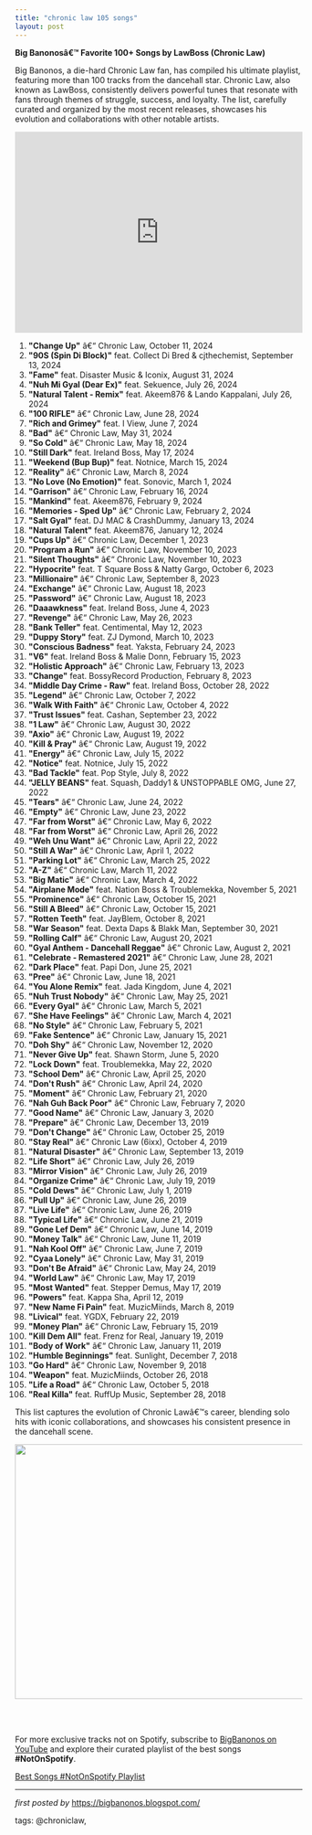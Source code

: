 ```yaml
---
title: "chronic law 105 songs"
layout: post
---
```

<p><strong>Big Banonosâ€™ Favorite 100+ Songs by LawBoss (Chronic Law)</strong></p><p>Big Banonos, a die-hard Chronic Law fan, has compiled his ultimate playlist, featuring more than 100 tracks from the dancehall star. Chronic Law, also known as LawBoss, consistently delivers powerful tunes that resonate with fans through themes of struggle, success, and loyalty. The list, carefully curated and organized by the most recent releases, showcases his evolution and collaborations with other notable artists.</p><iframe allow="autoplay; clipboard-write; encrypted-media; fullscreen; picture-in-picture" allowfullscreen="" frameborder="0" height="352" loading="lazy" src="https://open.spotify.com/embed/playlist/7p9UQMn22nkR7wyksY4KrT?utm_source=generator" width="100%"></iframe><ol><li><strong>"Change Up"</strong> â€“ Chronic Law, October 11, 2024</li><li><strong>"90S (Spin Di Block)"</strong> feat. Collect Di Bred & cjthechemist, September 13, 2024</li><li><strong>"Fame"</strong> feat. Disaster Music & Iconix, August 31, 2024</li><li><strong>"Nuh Mi Gyal (Dear Ex)"</strong> feat. Sekuence, July 26, 2024</li><li><strong>"Natural Talent - Remix"</strong> feat. Akeem876 & Lando Kappalani, July 26, 2024</li><li><strong>"100 RIFLE"</strong> â€“ Chronic Law, June 28, 2024</li><li><strong>"Rich and Grimey"</strong> feat. I View, June 7, 2024</li><li><strong>"Bad"</strong> â€“ Chronic Law, May 31, 2024</li><li><strong>"So Cold"</strong> â€“ Chronic Law, May 18, 2024</li><li><strong>"Still Dark"</strong> feat. Ireland Boss, May 17, 2024</li><li><strong>"Weekend (Bup Bup)"</strong> feat. Notnice, March 15, 2024</li><li><strong>"Reality"</strong> â€“ Chronic Law, March 8, 2024</li><li><strong>"No Love (No Emotion)"</strong> feat. Sonovic, March 1, 2024</li><li><strong>"Garrison"</strong> â€“ Chronic Law, February 16, 2024</li><li><strong>"Mankind"</strong> feat. Akeem876, February 9, 2024</li><li><strong>"Memories - Sped Up"</strong> â€“ Chronic Law, February 2, 2024</li><li><strong>"Salt Gyal"</strong> feat. DJ MAC & CrashDummy, January 13, 2024</li><li><strong>"Natural Talent"</strong> feat. Akeem876, January 12, 2024</li><li><strong>"Cups Up"</strong> â€“ Chronic Law, December 1, 2023</li><li><strong>"Program a Run"</strong> â€“ Chronic Law, November 10, 2023</li><li><strong>"Silent Thoughts"</strong> â€“ Chronic Law, November 10, 2023</li><li><strong>"Hypocrite"</strong> feat. T Square Boss & Natty Gargo, October 6, 2023</li><li><strong>"Millionaire"</strong> â€“ Chronic Law, September 8, 2023</li><li><strong>"Exchange"</strong> â€“ Chronic Law, August 18, 2023</li><li><strong>"Password"</strong> â€“ Chronic Law, August 18, 2023</li><li><strong>"Daaawkness"</strong> feat. Ireland Boss, June 4, 2023</li><li><strong>"Revenge"</strong> â€“ Chronic Law, May 26, 2023</li><li><strong>"Bank Teller"</strong> feat. Centimental, May 12, 2023</li><li><strong>"Duppy Story"</strong> feat. ZJ Dymond, March 10, 2023</li><li><strong>"Conscious Badness"</strong> feat. Yaksta, February 24, 2023</li><li><strong>"V6"</strong> feat. Ireland Boss & Malie Donn, February 15, 2023</li><li><strong>"Holistic Approach"</strong> â€“ Chronic Law, February 13, 2023</li><li><strong>"Change"</strong> feat. BossyRecord Production, February 8, 2023</li><li><strong>"Middle Day Crime - Raw"</strong> feat. Ireland Boss, October 28, 2022</li><li><strong>"Legend"</strong> â€“ Chronic Law, October 7, 2022</li><li><strong>"Walk With Faith"</strong> â€“ Chronic Law, October 4, 2022</li><li><strong>"Trust Issues"</strong> feat. Cashan, September 23, 2022</li><li><strong>"1 Law"</strong> â€“ Chronic Law, August 30, 2022</li><li><strong>"Axio"</strong> â€“ Chronic Law, August 19, 2022</li><li><strong>"Kill & Pray"</strong> â€“ Chronic Law, August 19, 2022</li><li><strong>"Energy"</strong> â€“ Chronic Law, July 15, 2022</li><li><strong>"Notice"</strong> feat. Notnice, July 15, 2022</li><li><strong>"Bad Tackle"</strong> feat. Pop Style, July 8, 2022</li><li><strong>"JELLY BEANS"</strong> feat. Squash, Daddy1 & UNSTOPPABLE OMG, June 27, 2022</li><li><strong>"Tears"</strong> â€“ Chronic Law, June 24, 2022</li><li><strong>"Empty"</strong> â€“ Chronic Law, June 23, 2022</li><li><strong>"Far from Worst"</strong> â€“ Chronic Law, May 6, 2022</li><li><strong>"Far from Worst"</strong> â€“ Chronic Law, April 26, 2022</li><li><strong>"Weh Unu Want"</strong> â€“ Chronic Law, April 22, 2022</li><li><strong>"Still A War"</strong> â€“ Chronic Law, April 1, 2022</li><li><strong>"Parking Lot"</strong> â€“ Chronic Law, March 25, 2022</li><li><strong>"A-Z"</strong> â€“ Chronic Law, March 11, 2022</li><li><strong>"Big Matic"</strong> â€“ Chronic Law, March 4, 2022</li><li><strong>"Airplane Mode"</strong> feat. Nation Boss & Troublemekka, November 5, 2021</li><li><strong>"Prominence"</strong> â€“ Chronic Law, October 15, 2021</li><li><strong>"Still A Bleed"</strong> â€“ Chronic Law, October 15, 2021</li><li><strong>"Rotten Teeth"</strong> feat. JayBlem, October 8, 2021</li><li><strong>"War Season"</strong> feat. Dexta Daps & Blakk Man, September 30, 2021</li><li><strong>"Rolling Calf"</strong> â€“ Chronic Law, August 20, 2021</li><li><strong>"Gyal Anthem - Dancehall Reggae"</strong> â€“ Chronic Law, August 2, 2021</li><li><strong>"Celebrate - Remastered 2021"</strong> â€“ Chronic Law, June 28, 2021</li><li><strong>"Dark Place"</strong> feat. Papi Don, June 25, 2021</li><li><strong>"Pree"</strong> â€“ Chronic Law, June 18, 2021</li><li><strong>"You Alone Remix"</strong> feat. Jada Kingdom, June 4, 2021</li><li><strong>"Nuh Trust Nobody"</strong> â€“ Chronic Law, May 25, 2021</li><li><strong>"Every Gyal"</strong> â€“ Chronic Law, March 5, 2021</li><li><strong>"She Have Feelings"</strong> â€“ Chronic Law, March 4, 2021</li><li><strong>"No Style"</strong> â€“ Chronic Law, February 5, 2021</li><li><strong>"Fake Sentence"</strong> â€“ Chronic Law, January 15, 2021</li><li><strong>"Doh Shy"</strong> â€“ Chronic Law, November 12, 2020</li><li><strong>"Never Give Up"</strong> feat. Shawn Storm, June 5, 2020</li><li><strong>"Lock Down"</strong> feat. Troublemekka, May 22, 2020</li><li><strong>"School Dem"</strong> â€“ Chronic Law, April 25, 2020</li><li><strong>"Don't Rush"</strong> â€“ Chronic Law, April 24, 2020</li><li><strong>"Moment"</strong> â€“ Chronic Law, February 21, 2020</li><li><strong>"Nah Guh Back Poor"</strong> â€“ Chronic Law, February 7, 2020</li><li><strong>"Good Name"</strong> â€“ Chronic Law, January 3, 2020</li><li><strong>"Prepare"</strong> â€“ Chronic Law, December 13, 2019</li><li><strong>"Don't Change"</strong> â€“ Chronic Law, October 25, 2019</li><li><strong>"Stay Real"</strong> â€“ Chronic Law (6ixx), October 4, 2019</li><li><strong>"Natural Disaster"</strong> â€“ Chronic Law, September 13, 2019</li><li><strong>"Life Short"</strong> â€“ Chronic Law, July 26, 2019</li><li><strong>"Mirror Vision"</strong> â€“ Chronic Law, July 26, 2019</li><li><strong>"Organize Crime"</strong> â€“ Chronic Law, July 19, 2019</li><li><strong>"Cold Dews"</strong> â€“ Chronic Law, July 1, 2019</li><li><strong>"Pull Up"</strong> â€“ Chronic Law, June 26, 2019</li><li><strong>"Live Life"</strong> â€“ Chronic Law, June 26, 2019</li><li><strong>"Typical Life"</strong> â€“ Chronic Law, June 21, 2019</li><li><strong>"Gone Lef Dem"</strong> â€“ Chronic Law, June 14, 2019</li><li><strong>"Money Talk"</strong> â€“ Chronic Law, June 11, 2019</li><li><strong>"Nah Kool Off"</strong> â€“ Chronic Law, June 7, 2019</li><li><strong>"Cyaa Lonely"</strong> â€“ Chronic Law, May 31, 2019</li><li><strong>"Don't Be Afraid"</strong> â€“ Chronic Law, May 24, 2019</li><li><strong>"World Law"</strong> â€“ Chronic Law, May 17, 2019</li><li><strong>"Most Wanted"</strong> feat. Stepper Demus, May 17, 2019</li><li><strong>"Powers"</strong> feat. Kappa Sha, April 12, 2019</li><li><strong>"New Name Fi Pain"</strong> feat. MuzicMiinds, March 8, 2019</li><li><strong>"Livical"</strong> feat. YGDX, February 22, 2019</li><li><strong>"Money Plan"</strong> â€“ Chronic Law, February 15, 2019</li><li><strong>"Kill Dem All"</strong> feat. Frenz for Real, January 19, 2019</li><li><strong>"Body of Work"</strong> â€“ Chronic Law, January 11, 2019</li><li><strong>"Humble Beginnings"</strong> feat. Sunlight, December 7, 2018</li><li><strong>"Go Hard"</strong> â€“ Chronic Law, November 9, 2018</li><li><strong>"Weapon"</strong> feat. MuzicMiinds, October 26, 2018</li><li><strong>"Life a Road"</strong> â€“ Chronic Law, October 5, 2018</li><li><strong>"Real Killa"</strong> feat. RuffUp Music, September 28, 2018</li></ol><p>This list captures the evolution of Chronic Lawâ€™s career, blending solo hits with iconic collaborations, and showcases his consistent presence in the dancehall scene.</p><div class="separator" ><a href="https://static.wixstatic.com/media/746148_fedc4a185c2f4c33bdd821dad7d67039~mv2.jpg/v1/fill/w_568,h_446,al_c,q_80,usm_0.66_1.00_0.01,enc_auto/746148_fedc4a185c2f4c33bdd821dad7d67039~mv2.jpg" imageanchor="1"><img border="0" data-original-height="446" data-original-width="568" height="446" src="https://static.wixstatic.com/media/746148_fedc4a185c2f4c33bdd821dad7d67039~mv2.jpg/v1/fill/w_568,h_446,al_c,q_80,usm_0.66_1.00_0.01,enc_auto/746148_fedc4a185c2f4c33bdd821dad7d67039~mv2.jpg" width="568" /></a></div><br /><p><br /></p>


<!--Subscribe and Playlist Links-->
<div>
    <p>For more exclusive tracks not on Spotify, subscribe to <a href="https://www.youtube.com/@BigBanonos" target="_blank">BigBanonos on YouTube</a> and explore their curated playlist of the best songs <strong>#NotOnSpotify</strong>.</p>
    <p><a href="https://www.youtube.com/playlist?list=PLtuNtuTatqI0kFahUCbtbfenC_ET5O_tr" target="_blank">Best Songs #NotOnSpotify Playlist<br /></a></p></div>

<hr />

<p><em>first posted by</em> <a href="https://bigbanonos.blogspot.com/" rel="noopener" target="_new">https://bigbanonos.blogspot.com/</a></p>

<p>tags: @chroniclaw,</p>
